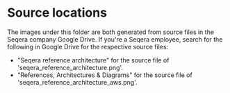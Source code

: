 # Source locations

The images under this folder are both generated from source files in the Seqera company Google Drive. If you're a Seqera employee, search for the following in Google Drive for the respective source files:

- "Seqera reference architecture" for the source file of 'seqera_reference_architecture.png'.
- "References, Architectures & Diagrams" for the source file of 'seqera_reference_architecture_aws.png'.
